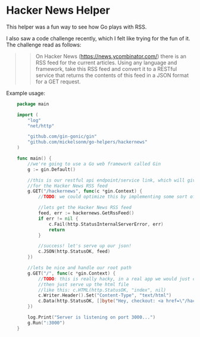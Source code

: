 Hacker News Helper
==========

This helper was a fun way to see how Go plays with RSS.

I also saw a code challenge recently, which I felt like trying for the fun of it. The challenge read as follows:
>> On Hacker News (https://news.ycombinator.com/) there is an RSS feed for the current articles. Using any language and framework, take this RSS feed and convert it to a RESTful service that returns the contents of this feed in a JSON format for a GET request. 


Example usage:
```go
	package main

	import (
		"log"
		"net/http"

		"github.com/gin-gonic/gin"
		"github.com/mickelsonm/go-helpers/hackernews"
	)

	func main() {
		//we're going to use a Go web framework called Gin
		g := gin.Default()

		//this is our restful api endpoint/service link, which will give the user a json format
		//for the Hacker News RSS feed
		g.GET("/hackernews", func(c *gin.Context) {
			//TODO: we could optimize this by implementing some sort of caching mechanism

			//lets get the Hacker News RSS feed
			feed, err := hackernews.GetRssFeed()
			if err != nil {
				c.Fail(http.StatusInternalServerError, err)
				return
			}

			//success! let's serve up our json!
			c.JSON(http.StatusOK, feed)
		})

		//lets be nice and handle our root path
		g.GET("/", func(c *gin.Context) {
			//TODO: this is really hacky, in a real app we would just create an html file/template
			//then just serve up the html file
			//like this: c.HTML(http.StatusOK, "index", nil)
			c.Writer.Header().Set("Content-Type", "text/html")
			c.Data(http.StatusOK, []byte("Hey, checkout: <a href=\"/hackernews\">Hacker News JSON</a>"))
		})

		log.Print("Server is listening on port 3000...")
		g.Run(":3000")
	}
```
